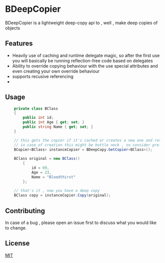 # BDeepCopier

BDeepCopier is a lightweight deep-copy api to , well , make deep copies of objects

## Features

- Heavily use of caching and runtime delegate magic, so after the first use you will basically be running reflection-free code based on delegates
- Ability to override copying behaviour with the use special attributes and even creating your own override behaviour
- supports recusive referencing
- 
## Usage

```csharp
    private class BClass
    {
        public int id;
        public int Age { get; set; }
        public string Name { get; set; }
    }

    // this gets the copier if it's cached or creates a new one and returns it
    // in case of creation this might be bottle neck , so consider pre-caching your copiers :)
    BCopier<BClass> instanceCopier = BDeepCopy.GetCopier<BClass>();
    
    BClass original = new BClass()
        {
            id = 69,
            Age = 23,
            Name = "Bloodthirst"
        };
    
    // that's it , now you have a deep copy
    BClass copy = instanceCopier.Copy(original);
```

## Contributing
In case of a bug , please open an issue first to discuss what you would like to change.

## License
[MIT](https://choosealicense.com/licenses/mit/)
